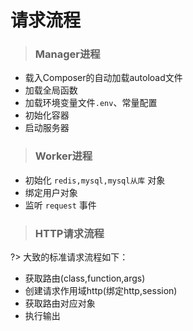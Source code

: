 # 请求流程

> ### Manager进程
* 载入Composer的自动加载autoload文件
* 加载全局函数
* 加载环境变量文件`.env`、常量配置
* 初始化容器
* 启动服务器

> ### Worker进程

* 初始化 `redis,mysql,mysql从库` 对象
* 绑定用户对象
* 监听 `request` 事件

> ### HTTP请求流程

?> 大致的标准请求流程如下：

* 获取路由(class,function,args)
* 创建请求作用域http(绑定http,session)
* 获取路由对应对象
* 执行输出